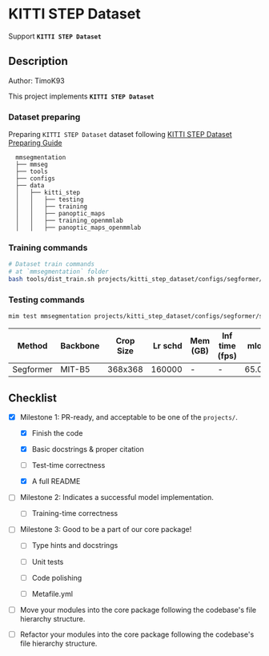 # KITTI STEP Dataset

Support **`KITTI STEP Dataset`**

## Description

Author: TimoK93

This project implements **`KITTI STEP Dataset`**

### Dataset preparing

Preparing `KITTI STEP Dataset` dataset following [KITTI STEP Dataset Preparing Guide](docs/en/dataset_prepare.md)

```none
  mmsegmentation
  ├── mmseg
  ├── tools
  ├── configs
  ├── data
  │   ├── kitti_step
  │   │   ├── testing
  │   │   ├── training
  │   │   ├── panoptic_maps
  │   │   ├── training_openmmlab
  │   │   ├── panoptic_maps_openmmlab
```

### Training commands

```bash
# Dataset train commands
# at `mmsegmentation` folder
bash tools/dist_train.sh projects/kitti_step_dataset/configs/segformer/segformer_mit-b5_368x368_160k_kittistep.py 8
```

### Testing commands

```bash
mim test mmsegmentation projects/kitti_step_dataset/configs/segformer/segformer_mit-b5_368x368_160k_kittistep.py --work-dir work_dirs/segformer_mit-b5_368x368_160k_kittistep --checkpoint ${CHECKPOINT_PATH} --eval mIoU
```

| Method    | Backbone | Crop Size | Lr schd | Mem (GB) | Inf time (fps) |  mIoU | mIoU(ms+flip) | config                                                                 | model                                                                                                                                                                                                    | log                                                                                                                                                                                                |
| --------- | -------- | --------- | ------: | -------- | -------------- | ----: | ------------: | ---------------------------------------------------------------------- | -------------------------------------------------------------------------------------------------------------------------------------------------------------------------------------------------------- | -------------------------------------------------------------------------------------------------------------------------------------------------------------------------------------------------- |
| Segformer | MIT-B5   | 368x368   |  160000 | -        | -              | 65.05 |             - | [config](configs/segformer/segformer_mit-b5_368x368_160k_kittistep.py) | [model](https://openmmlab-share.oss-cn-hangzhou.aliyuncs.com/mmsegmentation/v0.5/segformer/segformer_mit-b5_368x368_160k_kittistep/segformer_mit-b5_368x368_160k_kittistep_20230506_103002-20797496.pth) | [log](https://openmmlab-share.oss-cn-hangzhou.aliyuncs.com/mmsegmentation/v0.5/segformer/segformer_mit-b5_368x368_160k_kittistep/segformer_mit-b5_368x368_160k_kittistep_20230506_103002.log.json) |

## Checklist

- [x] Milestone 1: PR-ready, and acceptable to be one of the `projects/`.

  - [x] Finish the code

  - [x] Basic docstrings & proper citation

  - [ ] Test-time correctness

  - [x] A full README

- [ ] Milestone 2: Indicates a successful model implementation.

  - [ ] Training-time correctness

- [ ] Milestone 3: Good to be a part of our core package!

  - [ ] Type hints and docstrings

  - [ ] Unit tests

  - [ ] Code polishing

  - [ ] Metafile.yml

- [ ] Move your modules into the core package following the codebase's file hierarchy structure.

- [ ] Refactor your modules into the core package following the codebase's file hierarchy structure.
